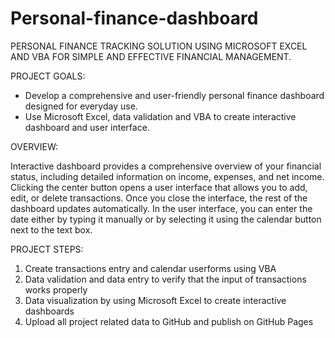 # Personal-finance-dashboard

PERSONAL FINANCE TRACKING SOLUTION USING MICROSOFT EXCEL AND VBA FOR SIMPLE AND EFFECTIVE FINANCIAL MANAGEMENT.


PROJECT GOALS:
- Develop a comprehensive and user-friendly personal finance dashboard designed for everyday use.
- Use Microsoft Excel, data validation and VBA to create interactive dashboard and user interface.


OVERVIEW:

Interactive dashboard provides a comprehensive overview of your financial status, including detailed information on income, expenses, and net income.
Clicking the center button opens a user interface that allows you to add, edit, or delete transactions. Once you close the interface, the rest of the dashboard updates automatically.
In the user interface, you can enter the date either by typing it manually or by selecting it using the calendar button next to the text box.


PROJECT STEPS:
1. Create transactions entry and calendar userforms using VBA
2. Data validation and data entry to verify that the input of transactions works properly
3. Data visualization by using Microsoft Excel to create interactive dashboards
4. Upload all project related data to GitHub and publish on GitHub Pages
